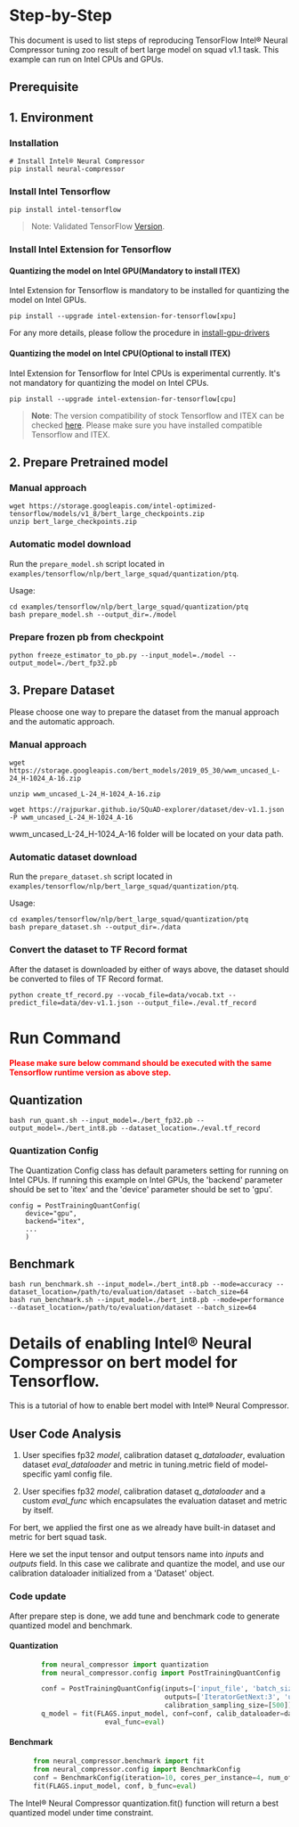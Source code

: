 Step-by-Step
============

This document is used to list steps of reproducing TensorFlow Intel® Neural Compressor tuning zoo result of bert large model on squad v1.1 task.
This example can run on Intel CPUs and GPUs.


## Prerequisite

## 1. Environment

### Installation
```shell
# Install Intel® Neural Compressor
pip install neural-compressor
```

### Install Intel Tensorflow
```shell
pip install intel-tensorflow
```
> Note: Validated TensorFlow [Version](/docs/source/installation_guide.md#validated-software-environment).

### Install Intel Extension for Tensorflow

#### Quantizing the model on Intel GPU(Mandatory to install ITEX)
Intel Extension for Tensorflow is mandatory to be installed for quantizing the model on Intel GPUs.

```shell
pip install --upgrade intel-extension-for-tensorflow[xpu]
```
For any more details, please follow the procedure in [install-gpu-drivers](https://github.com/intel/intel-extension-for-tensorflow/blob/main/docs/install/install_for_xpu.md#install-gpu-drivers)

#### Quantizing the model on Intel CPU(Optional to install ITEX)
Intel Extension for Tensorflow for Intel CPUs is experimental currently. It's not mandatory for quantizing the model on Intel CPUs.

```shell
pip install --upgrade intel-extension-for-tensorflow[cpu]
```
> **Note**: 
> The version compatibility of stock Tensorflow and ITEX can be checked [here](https://github.com/intel/intel-extension-for-tensorflow#compatibility-table). Please make sure you have installed compatible Tensorflow and ITEX.

## 2. Prepare Pretrained model

### Manual approach

```shell
wget https://storage.googleapis.com/intel-optimized-tensorflow/models/v1_8/bert_large_checkpoints.zip
unzip bert_large_checkpoints.zip
```
### Automatic model download
Run the `prepare_model.sh` script located in `examples/tensorflow/nlp/bert_large_squad/quantization/ptq`.

Usage:
```shell
cd examples/tensorflow/nlp/bert_large_squad/quantization/ptq
bash prepare_model.sh --output_dir=./model
```

### Prepare frozen pb from checkpoint
  ```shell
  python freeze_estimator_to_pb.py --input_model=./model --output_model=./bert_fp32.pb
  ```

## 3. Prepare Dataset
Please choose one way to prepare the dataset from the manual approach and the automatic approach.
### Manual approach
```shell
wget https://storage.googleapis.com/bert_models/2019_05_30/wwm_uncased_L-24_H-1024_A-16.zip
```

```shell
unzip wwm_uncased_L-24_H-1024_A-16.zip
```

```shell
wget https://rajpurkar.github.io/SQuAD-explorer/dataset/dev-v1.1.json -P wwm_uncased_L-24_H-1024_A-16
```
wwm_uncased_L-24_H-1024_A-16 folder will be located on your data path.

### Automatic dataset download
Run the `prepare_dataset.sh` script located in `examples/tensorflow/nlp/bert_large_squad/quantization/ptq`.

Usage:
```shell
cd examples/tensorflow/nlp/bert_large_squad/quantization/ptq
bash prepare_dataset.sh --output_dir=./data
```

### Convert the dataset to TF Record format
After the dataset is downloaded by either of ways above, the dataset should be converted to files of TF Record format.
```shell
python create_tf_record.py --vocab_file=data/vocab.txt --predict_file=data/dev-v1.1.json --output_file=./eval.tf_record
```


# Run Command
  <b><font color='red'>Please make sure below command should be executed with the same Tensorflow runtime version as above step.</font></b>

## Quantization
  ```shell
  bash run_quant.sh --input_model=./bert_fp32.pb --output_model=./bert_int8.pb --dataset_location=./eval.tf_record
  ```

### Quantization Config
The Quantization Config class has default parameters setting for running on Intel CPUs. If running this example on Intel GPUs, the 'backend' parameter should be set to 'itex' and the 'device' parameter should be set to 'gpu'.

```
config = PostTrainingQuantConfig(
    device="gpu",
    backend="itex",
    ...
    )
```

## Benchmark
  ```shell
  bash run_benchmark.sh --input_model=./bert_int8.pb --mode=accuracy --dataset_location=/path/to/evaluation/dataset --batch_size=64
  bash run_benchmark.sh --input_model=./bert_int8.pb --mode=performance --dataset_location=/path/to/evaluation/dataset --batch_size=64
  ```



Details of enabling Intel® Neural Compressor on bert model for Tensorflow.
=========================

This is a tutorial of how to enable bert model with Intel® Neural Compressor.
## User Code Analysis
1. User specifies fp32 *model*, calibration dataset *q_dataloader*, evaluation dataset *eval_dataloader* and metric in tuning.metric field of model-specific yaml config file.

2. User specifies fp32 *model*, calibration dataset *q_dataloader* and a custom *eval_func* which encapsulates the evaluation dataset and metric by itself.

For bert, we applied the first one as we already have built-in dataset and metric for bert squad task.

Here we set the input tensor and output tensors name into *inputs* and *outputs* field. In this case we calibrate and quantize the model, and use our calibration dataloader initialized from a 'Dataset' object.

### Code update

After prepare step is done, we add tune and benchmark code to generate quantized model and benchmark.

#### Quantization
```python
        from neural_compressor import quantization
        from neural_compressor.config import PostTrainingQuantConfig

        conf = PostTrainingQuantConfig(inputs=['input_file', 'batch_size'],
                                       outputs=['IteratorGetNext:3', 'unstack:0', 'unstack:1'],
                                       calibration_sampling_size=[500])
        q_model = fit(FLAGS.input_model, conf=conf, calib_dataloader=dataloader,
                        eval_func=eval)
```

#### Benchmark
```python
      from neural_compressor.benchmark import fit
      from neural_compressor.config import BenchmarkConfig
      conf = BenchmarkConfig(iteration=10, cores_per_instance=4, num_of_instance=1)
      fit(FLAGS.input_model, conf, b_func=eval)
```
The Intel® Neural Compressor quantization.fit() function will return a best quantized model under time constraint.

